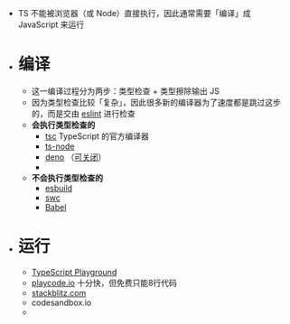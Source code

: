 - TS 不能被浏览器（或 Node）直接执行，因此通常需要「编译」成 JavaScript 来运行
- # 编译
	- 这一编译过程分为两步：类型检查 + 类型擦除输出 JS
	- 因为类型检查比较「复杂」，因此很多新的编译器为了速度都是跳过这步的，而是交由 [eslint](https://typescript-eslint.io/) 进行检查
	- **会执行类型检查的**
		- [tsc](https://github.com/microsoft/TypeScript) TypeScript 的官方编译器
		- [ts-node](https://www.npmjs.com/package/ts-node)
		- [deno](https://deno.land/) （[可关闭](https://deno.land/manual@v1.4.1/getting_started/typescript#--no-check-option)）
		-
	- **不会执行类型检查的**
		- [esbuild](https://esbuild.github.io/)
		- [swc](https://swc.rs/)
		- [Babel](https://www.typescriptlang.org/docs/handbook/babel-with-typescript.html#babel-for-transpiling-tsc-for-types)
- # 运行
	- [TypeScript Playground](https://www.typescriptlang.org/play)
	- [playcode.io](https://playcode.io/typescript) 十分快，但免费只能8行代码
	- [stackblitz.com](https://stackblitz.com/)
	- codesandbox.io
	-